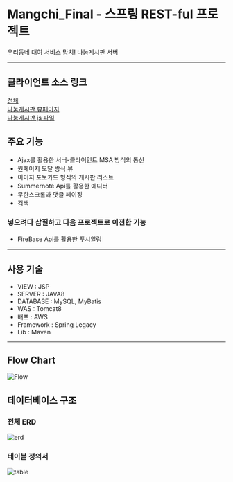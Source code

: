 # Mangchi_Final - 스프링 REST-ful 프로젝트
우리동네 대여 서비스 망치! 나눔게시판 서버    

<hr />

## 클라이언트 소스 링크
[전체](https://github.com/maiorem/Mangchi-Final)       
[나눔게시판 뷰페이지](https://github.com/maiorem/Mangchi-Final/blob/master/Mangch_Client/src/main/webapp/WEB-INF/views/donateBoard/donateBoard.jsp)       
[나눔게시판 js 파일](https://github.com/maiorem/Mangchi-Final/blob/master/Mangch_Client/src/main/webapp/resources/js/hong.js)


## 주요 기능    
* Ajax를 활용한 서버-클라이언트 MSA 방식의 통신     
* 원페이지 모달 방식 뷰    
* 이미지 포토카드 형식의 게시판 리스트      
* Summernote Api를 활용한 에디터    
* 무한스크롤과 댓글 페이징      
* 검색

### 넣으려다 삽질하고 다음 프로젝트로 이전한 기능    
* FireBase Api를 활용한 푸시알림


<hr />

## 사용 기술    
* VIEW : JSP     
* SERVER : JAVA8    
* DATABASE : MySQL, MyBatis    
* WAS : Tomcat8    
* 배포 : AWS    
* Framework : Spring Legacy   
* Lib : Maven

<hr />

## Flow Chart    
![Flow](https://i.ibb.co/RgcyjS7/Mangchi-Na-Num.jpg)


## 데이터베이스 구조

### 전체 ERD
![erd](https://i.ibb.co/KKmQWHM/2.jpg)    

### 테이블 정의서
![table](https://i.ibb.co/Gsd9X0q/image.jpg)
